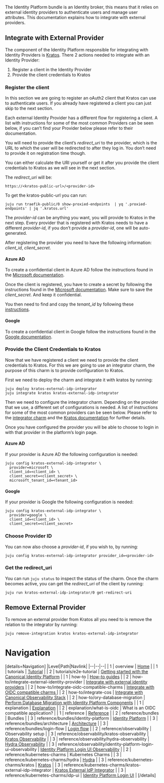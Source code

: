 The Identity Platform bundle is an Identity broker, this means that it relies on external identity providers to authenticate users and manage user attributes. This documentation explains how to integrate with external providers. 

## Integrate with External Provider

The component of the Identity Platform responsible for integrating with Identity Providers is [Kratos](http://charmhub.io/kratos). There 2 actions needed to integrate with an Identity Provider:
1. Register a client in the Identity Provider
2. Provide the client credentials to Kratos

### Register the client

In this section we are going to register an oAuth2 client that Kratos can use to authenticate users. If you already have registered a client you can just skip to the next section.

Each external Identity Provider has a different flow for registering a client. A list with instructions for some of the most common Providers can be seen below, if you can’t find your Provider below please refer to their documentation. 

You will need to provide the client’s *redirect_uri* to the provider, which is the URL to which the user will be redirected to after they log in. You don’t need to provide it on registration time though.

You can either calculate the URI yourself or get it after you provide the client credentials to Kratos as we will see in the next section.

The *redirect_uri* will be:

```https://<kratos-public-url>/<provider-id>```

To get the kratos-public-url you can run: 

```juju run traefik-public/0 show-proxied-endpoints  | yq '.proxied-endpoints' | jq '.kratos.url'```

The *provider-id* can be anything you want, you will provide to Kratos in the next step. Every provider that is registered with Kratos needs to have a different *provider-id*, if you don’t provide a *provider-id*, one will be auto-generated.

After registering the provider you need to have the following information: *client_id*, *client_secret*.

#### Azure AD 

To create a confidential client in Azure AD follow the instructions found in the [Microsoft documentation](https://learn.microsoft.com/en-us/azure/healthcare-apis/register-application#register-a-new-application).

Once the client is registered, you have to create a secret by following the instructions found in the [Microsoft documentation](https://learn.microsoft.com/en-us/azure/healthcare-apis/register-application#certificates--secrets). Make sure to save the *client_secret*. And keep it confidential.

You then need to find and copy the *tenant_id* by following these [instructions](https://learn.microsoft.com/en-us/azure/active-directory/fundamentals/how-to-find-tenant).

#### Google

To create a confidential client in Google follow the instructions found in the [Google documentation](https://developers.google.com/identity/protocols/oauth2#1.-obtain-oauth-2.0-credentials-from-the-dynamic_data.setvar.console_name-.).

### Provide the Client Credentials to Kratos

Now that we have registered a client we need to provide the client credentials to Kratos. For this we are going to use an integrator charm, the purpose of this charm is to provide configuration to Kratos.

First we need to deploy the charm and integrate it with kratos by running:

```
juju deploy kratos-external-idp-integrator
juju integrate kratos kratos-external-idp-integrator
```

Then we need to configure the integrator charm. Depending on the provider that we use, a different set of configurations is needed. A list of instructions for some of the most common providers can be seen below. Please refer to the [integrator charm](https://charmhub.io/kratos-external-idp-integrator) and the [Kratos documentation](https://www.ory.sh/docs/kratos/social-signin/overview) for further details.

Once you have configured the provider you will be able to choose to login in with that provider in the platform’s login page.

#### Azure AD

If your provider is Azure AD the following configuration is needed:

```
juju config kratos-external-idp-integrator \
  provider=microsoft \
  client_id=<client_id> \
  client_secret=<client_secret> \
  microsoft_tenant_id=<tenant_id>
```

#### Google

If your provider is Google the following configuration is needed:

```
juju config kratos-external-idp-integrator \
  provider=google \
  client_id=<client_id> \
  client_secret=<client_secret>
```

### Choose Provider ID

You can now also choose a *provider-id*, if you wish to, by running:

```
juju config kratos-external-idp-integrator provider_id=<provider-id> 
```

### Get the redirect_uri

You can run ```juju status``` to inspect the status of the charm. Once the charm becomes active, you can get the *redirect_uri* of the client by running:

```
juju run kratos-external-idp-integrator/0 get-redirect-uri
```

## Remove External Provider

To remove an external provider from Kratos all you need to is remove the relation to the integrator by running:

```
juju remove-integration kratos kratos-external-idp-integrator
```

# Navigation
[details=Navigation]
|Level|Path|Navlink|
|--|--|--|
| 1 | overview | [Home](/t/11825) |
| 1 | tutorials | [Tutorial](/t/11917) |
| 2 | tutorials/e2e-tutorial | [Getting started with the Canonical Identity Platform](/t/11916) |
| 1 | how-to | [How-to guides](/t/11911) |
| 2 | how-to/integrate-external-identity-provider | [Integrate with external identity providers](/t/11910) |
| 2 | how-to/integrate-oidc-compatible-charms | [Integrate with OIDC compatible charms ](/t/11909) |
| 2 | how-to/integrate-cos | [Integrate with Canonical Observability Stack](/t/11908) |
| 2 | how-to/ory-database-migration | [Perform Database Migration with Identity Platform Components](/t/11912) |
| 1 | explanation | [Explanation](/t/11907) |
| 2 | explanation/what-is-oidc | What is an OIDC compatible application? |
| 1 | reference | [Reference](/t/11915) |
| 2 | reference/bundles | Bundles |
| 3 | reference/bundles/identity-platform | [Identity Platform](https://charmhub.io/identity-platform) |
| 3 | reference/bundles/architecture | [Architecture](/t/11913) |
| 3 | reference/bundles/login-flow | [Login flow](/t/11914) |
| 2 | reference/observability | Observability setup |
| 3 | reference/observability/kratos-observability | [Kratos Observability](/t/11931) |
| 3 | reference/observability/hydra-observability | [Hydra Observability](/t/11930) |
| 3 | reference/observability/identity-platform-login-ui-observability | [Identity Platform Login UI Observability](/t/11932) |
| 2 | reference/kubernetes-charms | Kubernetes Charms |
| 3 | reference/kubernetes-charms/hydra | [Hydra](https://charmhub.io/hydra) |
| 3 | reference/kubernetes-charms/kratos | [Kratos](https://charmhub.io/kratos) |
| 3 | reference/kubernetes-charms/kratos-external-idp-integrator | [Kratos External IdP Integrator](https://charmhub.io/kratos-external-idp-integrator) |
| 3 | reference/kubernetes-charms/idp-ui | [Identity Platform Login UI](https://charmhub.io/identity-platform-login-ui-operator) |
[/details]